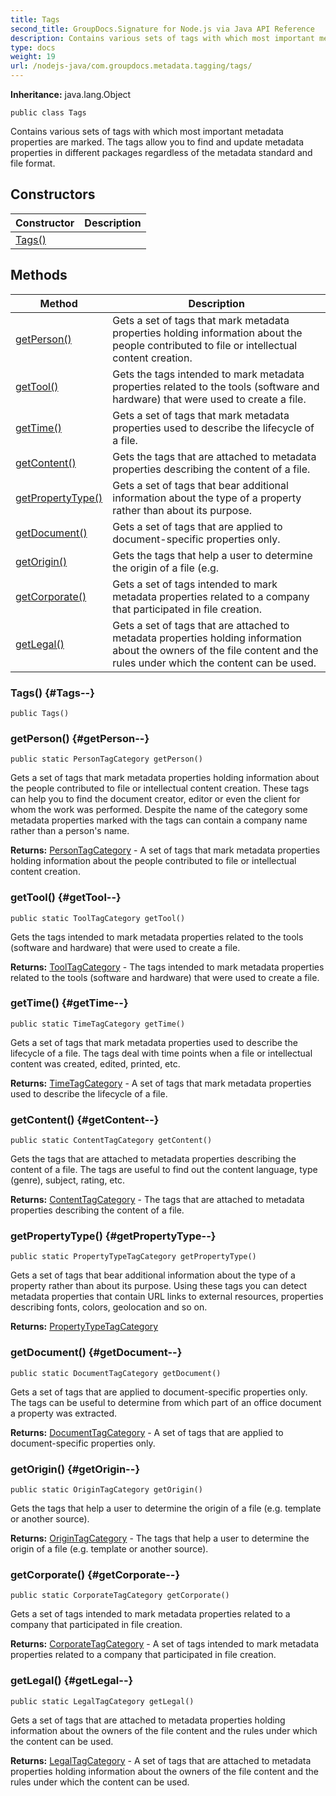 ```yaml
---
title: Tags
second_title: GroupDocs.Signature for Node.js via Java API Reference
description: Contains various sets of tags with which most important metadata properties are marked.
type: docs
weight: 19
url: /nodejs-java/com.groupdocs.metadata.tagging/tags/
---
```

**Inheritance:**
java.lang.Object
```
public class Tags
```

Contains various sets of tags with which most important metadata properties are marked. The tags allow you to find and update metadata properties in different packages regardless of the metadata standard and file format.
## Constructors

| Constructor | Description |
| --- | --- |
| [Tags()](#Tags--) |  |
## Methods

| Method | Description |
| --- | --- |
| [getPerson()](#getPerson--) | Gets a set of tags that mark metadata properties holding information about the people contributed to file or intellectual content creation. |
| [getTool()](#getTool--) | Gets the tags intended to mark metadata properties related to the tools (software and hardware) that were used to create a file. |
| [getTime()](#getTime--) | Gets a set of tags that mark metadata properties used to describe the lifecycle of a file. |
| [getContent()](#getContent--) | Gets the tags that are attached to metadata properties describing the content of a file. |
| [getPropertyType()](#getPropertyType--) | Gets a set of tags that bear additional information about the type of a property rather than about its purpose. |
| [getDocument()](#getDocument--) | Gets a set of tags that are applied to document-specific properties only. |
| [getOrigin()](#getOrigin--) | Gets the tags that help a user to determine the origin of a file (e.g. |
| [getCorporate()](#getCorporate--) | Gets a set of tags intended to mark metadata properties related to a company that participated in file creation. |
| [getLegal()](#getLegal--) | Gets a set of tags that are attached to metadata properties holding information about the owners of the file content and the rules under which the content can be used. |
### Tags() {#Tags--}
```
public Tags()
```


### getPerson() {#getPerson--}
```
public static PersonTagCategory getPerson()
```


Gets a set of tags that mark metadata properties holding information about the people contributed to file or intellectual content creation. These tags can help you to find the document creator, editor or even the client for whom the work was performed. Despite the name of the category some metadata properties marked with the tags can contain a company name rather than a person's name.

**Returns:**
[PersonTagCategory](../../com.groupdocs.metadata.tagging/persontagcategory) - A set of tags that mark metadata properties holding information about the people contributed to file or intellectual content creation.
### getTool() {#getTool--}
```
public static ToolTagCategory getTool()
```


Gets the tags intended to mark metadata properties related to the tools (software and hardware) that were used to create a file.

**Returns:**
[ToolTagCategory](../../com.groupdocs.metadata.tagging/tooltagcategory) - The tags intended to mark metadata properties related to the tools (software and hardware) that were used to create a file.
### getTime() {#getTime--}
```
public static TimeTagCategory getTime()
```


Gets a set of tags that mark metadata properties used to describe the lifecycle of a file. The tags deal with time points when a file or intellectual content was created, edited, printed, etc.

**Returns:**
[TimeTagCategory](../../com.groupdocs.metadata.tagging/timetagcategory) - A set of tags that mark metadata properties used to describe the lifecycle of a file.
### getContent() {#getContent--}
```
public static ContentTagCategory getContent()
```


Gets the tags that are attached to metadata properties describing the content of a file. The tags are useful to find out the content language, type (genre), subject, rating, etc.

**Returns:**
[ContentTagCategory](../../com.groupdocs.metadata.tagging/contenttagcategory) - The tags that are attached to metadata properties describing the content of a file.
### getPropertyType() {#getPropertyType--}
```
public static PropertyTypeTagCategory getPropertyType()
```


Gets a set of tags that bear additional information about the type of a property rather than about its purpose. Using these tags you can detect metadata properties that contain URL links to external resources, properties describing fonts, colors, geolocation and so on.

**Returns:**
[PropertyTypeTagCategory](../../com.groupdocs.metadata.tagging/propertytypetagcategory)
### getDocument() {#getDocument--}
```
public static DocumentTagCategory getDocument()
```


Gets a set of tags that are applied to document-specific properties only. The tags can be useful to determine from which part of an office document a property was extracted.

**Returns:**
[DocumentTagCategory](../../com.groupdocs.metadata.tagging/documenttagcategory) - A set of tags that are applied to document-specific properties only.
### getOrigin() {#getOrigin--}
```
public static OriginTagCategory getOrigin()
```


Gets the tags that help a user to determine the origin of a file (e.g. template or another source).

**Returns:**
[OriginTagCategory](../../com.groupdocs.metadata.tagging/origintagcategory) - The tags that help a user to determine the origin of a file (e.g. template or another source).
### getCorporate() {#getCorporate--}
```
public static CorporateTagCategory getCorporate()
```


Gets a set of tags intended to mark metadata properties related to a company that participated in file creation.

**Returns:**
[CorporateTagCategory](../../com.groupdocs.metadata.tagging/corporatetagcategory) - A set of tags intended to mark metadata properties related to a company that participated in file creation.
### getLegal() {#getLegal--}
```
public static LegalTagCategory getLegal()
```


Gets a set of tags that are attached to metadata properties holding information about the owners of the file content and the rules under which the content can be used.

**Returns:**
[LegalTagCategory](../../com.groupdocs.metadata.tagging/legaltagcategory) - A set of tags that are attached to metadata properties holding information about the owners of the file content and the rules under which the content can be used.
